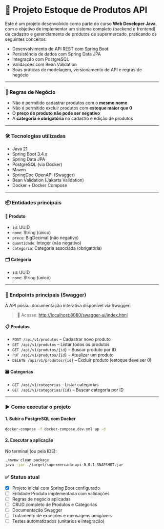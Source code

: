 # 🛒 Projeto Estoque de Produtos API

Este é um projeto desenvolvido como parte do curso **Web Developer Java**, com o objetivo de implementar um sistema completo (backend e frontend) de cadastro e gerenciamento de produtos de supermercado, praticando os seguintes conceitos:

- Desenvolvimento de API REST com Spring Boot  
- Persistência de dados com Spring Data JPA  
- Integração com PostgreSQL  
- Validações com Bean Validation  
- Boas práticas de modelagem, versionamento de API e regras de negócio  

---

### 🧠 Regras de Negócio

- Não é permitido cadastrar produtos com o **mesmo nome**
- Não é permitido excluir produtos com **estoque maior que 0**
- O **preço do produto não pode ser negativo**
- A **categoria é obrigatória** no cadastro e edição de produtos

---

### 🛠 Tecnologias utilizadas

- Java 21  
- Spring Boot 3.4.x  
- Spring Data JPA  
- PostgreSQL (via Docker)  
- Maven  
- SpringDoc OpenAPI (Swagger)  
- Bean Validation (Jakarta Validation)  
- Docker + Docker Compose  

---

### 📦 Entidades principais

#### 🧺 Produto

- `id`: UUID  
- `nome`: String (único)  
- `preco`: BigDecimal (não negativo)  
- `quantidade`: Integer (não negativo) 
- `categoria`: Categoria associada (obrigatória)

#### 🗂️ Categoria

- `id`: UUID  
- `nome`: String (único)  

---

### 🔄 Endpoints principais (Swagger)

A API possui documentação interativa disponível via Swagger:

> 🔗 Acesse: [http://localhost:8080/swagger-ui/index.html](http://localhost:8080/swagger-ui/index.html)

#### 📋 Produtos

- `POST /api/v1/produtos` – Cadastrar novo produto  
- `GET /api/v1/produtos` – Listar todos os produtos  
- `GET /api/v1/produtos/{id}` – Buscar produto por ID  
- `PUT /api/v1/produtos/{id}` – Atualizar um produto  
- `DELETE /api/v1/produtos/{id}` – Excluir produto (estoque deve ser 0)

#### 🗃️ Categorias

- `GET /api/v1/categorias` – Listar categorias  
- `GET /api/v1/categorias/{id}` – Buscar categoria por ID  

---

### ▶️ Como executar o projeto

#### 1. Subir o PostgreSQL com Docker

```bash
docker-compose -f docker-compose.dev.yml up -d
```

#### 2. Executar a aplicação
No terminal (ou pela IDE):

```bash
./mvnw clean package
java -jar ./target/supermercado-api-0.0.1-SNAPSHOT.jar
```

### ✅ Status atual
- [x] Projeto inicial com Spring Boot configurado
- [ ] Entidade Produto implementada com validações
- [ ] Regras de negócio aplicadas
- [ ] CRUD completo de Produtos e Categorias
- [ ] Documentação Swagger
- [ ] Tratamento de exceções e mensagens amigáveis
- [ ] Testes automatizados (unitários e integração)